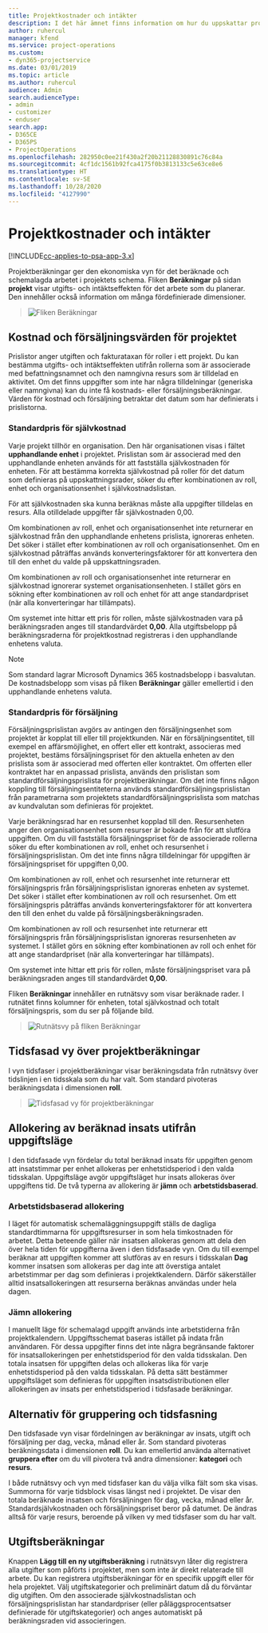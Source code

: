 ```yaml
---
title: Projektkostnader och intäkter
description: I det här ämnet finns information om hur du uppskattar projektkostnader och intäkter.
author: ruhercul
manager: kfend
ms.service: project-operations
ms.custom:
- dyn365-projectservice
ms.date: 03/01/2019
ms.topic: article
ms.author: ruhercul
audience: Admin
search.audienceType:
- admin
- customizer
- enduser
search.app:
- D365CE
- D365PS
- ProjectOperations
ms.openlocfilehash: 282950c0ee21f430a2f20b21128830891c76c84a
ms.sourcegitcommit: 4cf1dc1561b92fca4175f0b3813133c5e63ce8e6
ms.translationtype: HT
ms.contentlocale: sv-SE
ms.lasthandoff: 10/28/2020
ms.locfileid: "4127990"
---
```

# <a name="project-costs-and-revenue"></a>Projektkostnader och intäkter

[!INCLUDE[cc-applies-to-psa-app-3.x](../includes/cc-applies-to-psa-app-3x.md)]

Projektberäkningar ger den ekonomiska vyn för det beräknade och schemalagda arbetet i projektets schema. Fliken **Beräkningar** på sidan **projekt** visar utgifts- och intäktseffekten för det arbete som du planerar. Den innehåller också information om många fördefinierade dimensioner. 

> ![Fliken Beräkningar](media/project-5.png)

## <a name="cost-and-sales-values-of-the-project"></a>Kostnad och försäljningsvärden för projektet

Prislistor anger utgiften och fakturataxan för roller i ett projekt. Du kan bestämma utgifts- och intäktseffekten utifrån rollerna som är associerade med befattningsnamnet och den namngivna resurs som är tilldelad en aktivitet. Om det finns uppgifter som inte har några tilldelningar (generiska eller namngivna) kan du inte få kostnads- eller försäljningsberäkningar. Värden för kostnad och försäljning betraktar det datum som har definierats i prislistorna.

### <a name="default-cost-price"></a>Standardpris för självkostnad  

Varje projekt tillhör en organisation. Den här organisationen visas i fältet **upphandlande enhet** i projektet. Prislistan som är associerad med den upphandlande enheten används för att fastställa självkostnaden för enheten. För att bestämma korrekta självkostnad på roller för det datum som definieras på uppskattningsrader, söker du efter kombinationen av roll, enhet och organisationsenhet i självkostnadslistan. 

För att självkostnaden ska kunna beräknas måste alla uppgifter tilldelas en resurs. Alla otilldelade uppgifter får självkostnaden 0,00.

Om kombinationen av roll, enhet och organisationsenhet inte returnerar en självkostnad från den upphandlande enhetens prislista, ignoreras enheten. Det söker i stället efter kombinationen av roll och organisationsenhet. Om en självkostnad påträffas används konverteringsfaktorer för att konvertera den till den enhet du valde på uppskattningsraden.

Om kombinationen av roll och organisationsenhet inte returnerar en självkostnad ignorerar systemet organisationsenheten. I stället görs en sökning efter kombinationen av roll och enhet för att ange standardpriset (när alla konverteringar har tillämpats).

Om systemet inte hittar ett pris för rollen, måste självkostnaden vara på beräkningsraden anges till standardvärdet **0,00**. Alla utgiftsbelopp på beräkningsraderna för projektkostnad registreras i den upphandlande enhetens valuta.

> [!NOTE]
> Som standard lagrar Microsoft Dynamics 365 kostnadsbelopp i basvalutan. De kostnadsbelopp som visas på fliken **Beräkningar** gäller emellertid i den upphandlande enhetens valuta.  

### <a name="default-sales-price"></a>Standardpris för försäljning 

Försäljningsprislistan avgörs av antingen den försäljningsenhet som projektet är kopplat till eller till projektkunden. När en försäljningsentitet, till exempel en affärsmöjlighet, en offert eller ett kontrakt, associeras med projektet, bestäms försäljningspriset för den aktuella enheten av den prislista som är associerad med offerten eller kontraktet. Om offerten eller kontraktet har en anpassad prislista, används den prislistan som standardförsäljningsprislista för projektberäkningar. Om det inte finns någon koppling till försäljningsentiteterna används standardförsäljningsprislistan från parametrarna som projektets standardförsäljningsprislista som matchas av kundvalutan som definieras för projektet.

Varje beräkningsrad har en resursenhet kopplad till den. Resursenheten anger den organisationsenhet som resurser är bokade från för att slutföra uppgiften. Om du vill fastställa försäljningspriset för de associerade rollerna söker du efter kombinationen av roll, enhet och resursenhet i försäljningsprislistan. Om det inte finns några tilldelningar för uppgiften är försäljningspriset för uppgiften 0,00.

Om kombinationen av roll, enhet och resursenhet inte returnerar ett försäljningspris från försäljningsprislistan ignoreras enheten av systemet. Det söker i stället efter kombinationen av roll och resursenhet. Om ett försäljningspris påträffas används konverteringsfaktorer för att konvertera den till den enhet du valde på försäljningsberäkningsraden. 

Om kombinationen av roll och resursenhet inte returnerar ett försäljningspris från försäljningsprislistan ignoreras resursenheten av systemet. I stället görs en sökning efter kombinationen av roll och enhet för att ange standardpriset (när alla konverteringar har tillämpats).

Om systemet inte hittar ett pris för rollen, måste försäljningspriset vara på beräkningsraden anges till standardvärdet **0,00**.

Fliken **Beräkningar** innehåller en rutnätsvy som visar beräknade rader. I rutnätet finns kolumner för enheten, total självkostnad och totalt försäljningspris, som du ser på följande bild. 

> ![Rutnätsvy på fliken Beräkningar](media/project-6.png)

## <a name="time-phased-view-of-project-estimates"></a>Tidsfasad vy över projektberäkningar

I vyn tidsfaser i projektberäkningar visar beräkningsdata från rutnätsvy över tidslinjen i en tidsskala som du har valt. Som standard pivoteras beräkningsdata i dimensionen **roll**.

> ![Tidsfasad vy för projektberäkningar](media/project-7.png)

## <a name="allocating-estimated-effort-based-on-the-task-mode"></a>Allokering av beräknad insats utifrån uppgiftsläge

I den tidsfasade vyn fördelar du total beräknad insats för uppgiften genom att insatstimmar per enhet allokeras per enhetstidsperiod i den valda tidsskalan. Uppgiftsläge avgör uppgiftsläget hur insats allokeras över uppgiftens tid. De två typerna av allokering är **jämn** och **arbetstidsbaserad**.

### <a name="work-hours-based-allocation"></a>Arbetstidsbaserad allokering
 
I läget för automatisk schemaläggningsuppgift ställs de dagliga standardtimmarna för uppgiftsresurser in som hela timkostnaden för arbetet. Detta beteende gäller när insatsen allokeras genom att dela den över hela tiden för uppgifterna även i den tidsfasade vyn. Om du till exempel beräknar att uppgiften kommer att slutföras av en resurs i tidsskalan **Dag** kommer insatsen som allokeras per dag inte att överstiga antalet arbetstimmar per dag som definieras i projektkalendern. Därför säkerställer alltid insatsallokeringen att resurserna beräknas användas under hela dagen.

### <a name="even-allocation"></a>Jämn allokering

I manuellt läge för schemalagd uppgift används inte arbetstiderna från projektkalendern. Uppgiftsschemat baseras istället på indata från användaren. För dessa uppgifter finns det inte några begränsande faktorer för insatsallokeringen per enhetstidsperiod för den valda tidsskalan. Den totala insatsen för uppgiften delas och allokeras lika för varje enhetstidsperiod på den valda tidsskalan. På detta sätt bestämmer uppgiftsläget som definieras för uppgiften insatsdistributionen eller allokeringen av insats per enhetstidsperiod i tidsfasade beräkningar.

## <a name="grouping-and-time-phasing-options"></a>Alternativ för gruppering och tidsfasning

Den tidsfasade vyn visar fördelningen av beräkningar av insats, utgift och försäljning per dag, vecka, månad eller år. Som standard pivoteras beräkningsdata i dimensionen **roll**. Du kan emellertid använda alternativet **gruppera efter** om du vill pivotera två andra dimensioner: **kategori** och **resurs**.

I både rutnätsvy och vyn med tidsfaser kan du välja vilka fält som ska visas. Summorna för varje tidsblock visas längst ned i projektet. De visar den totala beräknade insatsen och försäljningen för dag, vecka, månad eller år. Standardsjälvkostnaden och försäljningspriset beror på datumet. De ändras alltså för varje resurs, beroende på vilken vy med tidsfaser som du har valt.

## <a name="expense-estimates"></a>Utgiftsberäkningar

Knappen **Lägg till en ny utgiftsberäkning** i rutnätsvyn låter dig registrera alla utgifter som påförts i projektet, men som inte är direkt relaterade till arbete. Du kan registrera utgiftsberäkningar för en specifik uppgift eller för hela projektet. Välj utgiftskategorier och preliminärt datum då du förväntar dig utgiften. Om den associerade självkostnadslistan och försäljningsprislistan har standardpriser (eller påläggsprocentsatser definierade för utgiftskategorier) och anges automatiskt på beräkningsraden vid associeringen.
